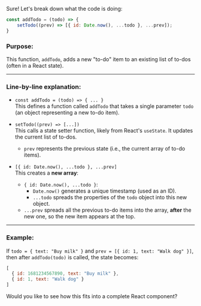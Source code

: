 Sure! Let's break down what the code is doing:

```javascript
const addTodo = (todo) => {
    setTodo((prev) => [{ id: Date.now(), ...todo }, ...prev]);
}
```

### Purpose:
This function, `addTodo`, adds a new "to-do" item to an existing list of to-dos (often in a React state).

---

### Line-by-line explanation:

- `const addTodo = (todo) => { ... }`  
  This defines a function called `addTodo` that takes a single parameter `todo` (an object representing a new to-do item).

- `setTodo((prev) => [...])`  
  This calls a state setter function, likely from React's `useState`. It updates the current list of to-dos.  
  - `prev` represents the previous state (i.e., the current array of to-do items).

- `[{ id: Date.now(), ...todo }, ...prev]`  
  This creates a **new array**:
  - `{ id: Date.now(), ...todo }`:  
    - `Date.now()` generates a unique timestamp (used as an ID).
    - `...todo` spreads the properties of the `todo` object into this new object.
  - `...prev` spreads all the previous to-do items into the array, **after** the new one, so the new item appears at the top.

---

### Example:

If `todo = { text: "Buy milk" }` and `prev = [{ id: 1, text: "Walk dog" }]`,  
then after `addTodo(todo)` is called, the state becomes:

```javascript
[
  { id: 1681234567890, text: "Buy milk" },
  { id: 1, text: "Walk dog" }
]
```

Would you like to see how this fits into a complete React component?